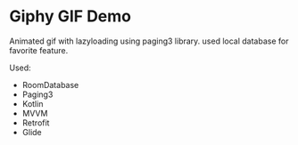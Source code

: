 # Giphy GIF Demo

Animated gif with lazyloading using paging3 library. used local database for favorite feature.

Used:
- RoomDatabase
- Paging3
- Kotlin
- MVVM
- Retrofit
- Glide



